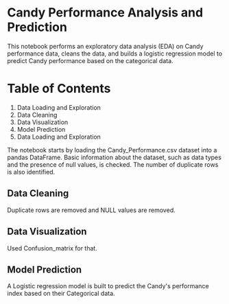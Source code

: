 # Candy Performance Analysis and Prediction
This notebook performs an exploratory data analysis (EDA) on Candy performance data, cleans the data, and builds a logistic regression model to predict Candy performance based on the categorical data.

# Table of Contents
1. Data Loading and Exploration
2. Data Cleaning
3. Data Visualization
4. Model Prediction
5. Data Loading and Exploration

The notebook starts by loading the Candy_Performance.csv dataset into a pandas DataFrame. Basic information about the dataset, such as data types and the presence of null values, is checked. The number of duplicate rows is also identified.

 ## Data Cleaning
Duplicate rows are removed and NULL values are removed.

## Data Visualization
Used Confusion_matrix for that.

## Model Prediction
A Logistic regression model is built to predict the Candy's performance index based on their Categorical data. 
